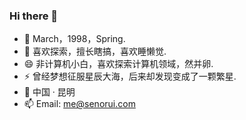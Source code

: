 ### Hi there 👋

- 🔭 March，1998，Spring.
- 🌱 喜欢探索，擅长瞎搞，喜欢睡懒觉.
- 😄 非计算机小白，喜欢探索计算机领域，然并卵.
- ⚡ 曾经梦想征服星辰大海，后来却发现变成了一颗繁星.
- 💬 中国 · 昆明
- 📫 Email: me@senorui.com

<!--
**Senorui/Senorui** is a ✨ _special_ ✨ repository because its `README.md` (this file) appears on your GitHub profile.

Here are some ideas to get you started:

- 🔭 I’m currently working on ...
- 🌱 I’m currently learning ...
- 👯 I’m looking to collaborate on ...
- 🤔 I’m looking for help with ...
- 💬 Ask me about ...
- 📫 How to reach me: ...
- 😄 Pronouns: ...
- ⚡ Fun fact: ...
-->

